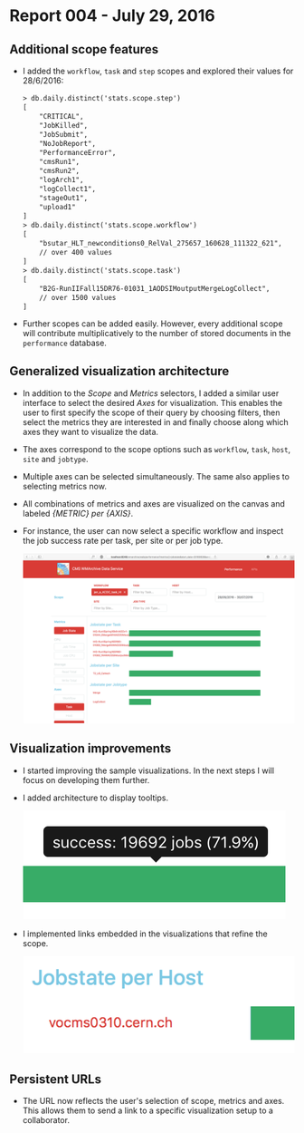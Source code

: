 # Report 004 - July 29, 2016

## Additional scope features

- I added the `workflow`, `task` and `step` scopes and explored their values for 28/6/2016:

	```
	> db.daily.distinct('stats.scope.step')
	[
		"CRITICAL",
		"JobKilled",
		"JobSubmit",
		"NoJobReport",
		"PerformanceError",
		"cmsRun1",
		"cmsRun2",
		"logArch1",
		"logCollect1",
		"stageOut1",
		"upload1"
	]
	> db.daily.distinct('stats.scope.workflow')
	[
		"bsutar_HLT_newconditions0_RelVal_275657_160628_111322_621",
		// over 400 values
	]
	> db.daily.distinct('stats.scope.task')
	[
		"B2G-RunIIFall15DR76-01031_1AODSIMoutputMergeLogCollect",
		// over 1500 values
	]
	```

- Further scopes can be added easily. However, every additional scope will contribute multiplicatively to the number of stored documents in the `performance` database.


## Generalized visualization architecture

- In addition to the _Scope_ and _Metrics_ selectors, I added a similar user interface to select the desired _Axes_ for visualization. This enables the user to first specify the scope of their query by choosing filters, then select the metrics they are interested in and finally choose along which axes they want to visualize the data.
- The axes correspond to the scope options such as `workflow`, `task`, `host`, `site` and `jobtype`.
- Multiple axes can be selected simultaneously. The same also applies to selecting metrics now.
- All combinations of metrics and axes are visualized on the canvas and labeled _{METRIC} per {AXIS}_.
- For instance, the user can now select a specific workflow and inspect the job success rate per task, per site or per job type.

	![Axes](images/004/axes.png)
	

## Visualization improvements

- I started improving the sample visualizations. In the next steps I will focus on developing them further.
- I added architecture to display tooltips.
	
	![Tooltips](images/004/tooltip.png)
- I implemented links embedded in the visualizations that refine the scope.
	
	![Scope Links](images/004/scope_links.png)
	
	
## Persistent URLs

- The URL now reflects the user's selection of scope, metrics and axes. This allows them to send a link to a specific visualization setup to a collaborator.

